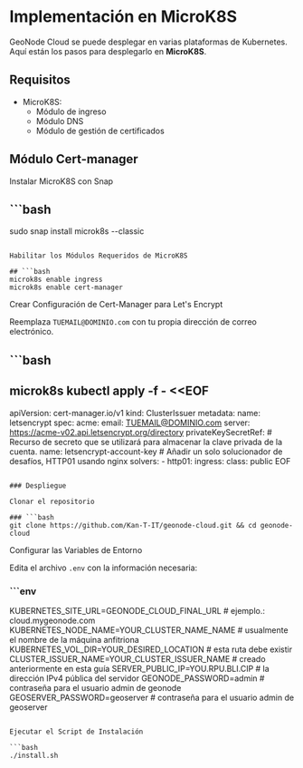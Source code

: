 # Implementación en MicroK8S

GeoNode Cloud se puede desplegar en varias plataformas de Kubernetes. Aquí están los pasos para desplegarlo en **MicroK8S**.

## Requisitos

* MicroK8S:
    * Módulo de ingreso
    * Módulo DNS
    * Módulo de gestión de certificados

## Módulo Cert-manager

Instalar MicroK8S con Snap

## ```bash
sudo snap install microk8s --classic
```

Habilitar los Módulos Requeridos de MicroK8S

## ```bash
microk8s enable ingress
microk8s enable cert-manager
```

Crear Configuración de Cert-Manager para Let's Encrypt

Reemplaza `TUEMAIL@DOMINIO.com` con tu propia dirección de correo electrónico.

## ```bash
microk8s kubectl apply -f - <<EOF
---
apiVersion: cert-manager.io/v1
kind: ClusterIssuer
metadata:
  name: letsencrypt
spec:
  acme:
    email: TUEMAIL@DOMINIO.com
    server: https://acme-v02.api.letsencrypt.org/directory
    privateKeySecretRef:
      # Recurso de secreto que se utilizará para almacenar la clave privada de la cuenta.
      name: letsencrypt-account-key
    # Añadir un solo solucionador de desafíos, HTTP01 usando nginx
    solvers:
    - http01:
        ingress:
          class: public
EOF
```

### Despliegue

Clonar el repositorio

### ```bash
git clone https://github.com/Kan-T-IT/geonode-cloud.git && cd geonode-cloud
```

Configurar las Variables de Entorno

Edita el archivo `.env` con la información necesaria:

### ```env
KUBERNETES_SITE_URL=GEONODE_CLOUD_FINAL_URL # ejemplo.: cloud.mygeonode.com
KUBERNETES_NODE_NAME=YOUR_CLUSTER_NAME_NAME # usualmente el nombre de la máquina anfitriona
KUBERNETES_VOL_DIR=YOUR_DESIRED_LOCATION # esta ruta debe existir
CLUSTER_ISSUER_NAME=YOUR_CLUSTER_ISSUER_NAME # creado anteriormente en esta guía
SERVER_PUBLIC_IP=YOU.RPU.BLI.CIP # la dirección IPv4 pública del servidor
GEONODE_PASSWORD=admin  # contraseña para el usuario admin de geonode
GEOSERVER_PASSWORD=geoserver # contraseña para el usuario admin de geoserver
```

Ejecutar el Script de Instalación

```bash
./install.sh
```
